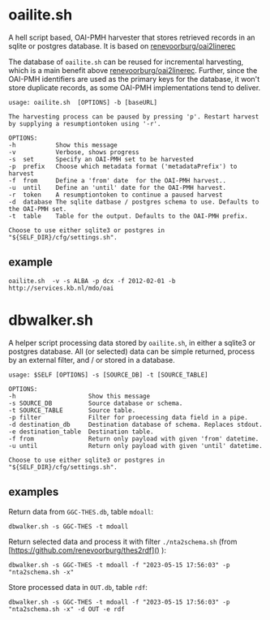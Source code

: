 # oailite.sh
A hell script based, OAI-PMH harvester that stores retrieved records in an sqlite or postgres database. It is based on [renevoorburg/oai2linerec](https://github.com/renevoorburg/oai2linerec)

The database of `oailite.sh` can be reused for incremental harvesting, which is a main benefit above [renevoorburg/oai2linerec](https://github.com/renevoorburg/oai2linerec). Further, since the OAI-PMH identifiers are used as the primary keys for the database, it  won't store duplicate records, as some OAI-PMH implementations tend to deliver.
	

	usage: oailite.sh  [OPTIONS] -b [baseURL]
	
	The harvesting process can be paused by pressing 'p'. Restart harvest by supplying a resumptiontoken using '-r'.
	
	OPTIONS:
	-h           Show this message
	-v           Verbose, shows progress
	-s  set      Specify an OAI-PMH set to be harvested
	-p  prefix   Choose which metadata format ('metadataPrefix') to harvest
	-f  from     Define a 'from' date  for the OAI-PMH harvest..
	-u  until    Define an 'until' date for the OAI-PMH harvest.
	-r  token    A resumptiontoken to continue a paused harvest
	-d  database The sqlite datbase / postgres schema to use. Defaults to the OAI-PMH set.
	-t  table    Table for the output. Defaults to the OAI-PMH prefix.
	
	Choose to use either sqlite3 or postgres in "${SELF_DIR}/cfg/settings.sh".

## example

	oailite.sh  -v -s ALBA -p dcx -f 2012-02-01 -b http://services.kb.nl/mdo/oai
  
# dbwalker.sh

A helper script processing data stored by `oailite.sh`, in either a sqlite3 or postgres database. 
All (or selected) data can be simple returned, process by an external filter, and / or stored in a database.

	usage: $SELF [OPTIONS] -s [SOURCE_DB] -t [SOURCE_TABLE]
	
	OPTIONS:
	-h                    Show this message
	-s SOURCE_DB          Source database or schema.  
	-t SOURCE_TABLE       Source table.
	-p filter             Filter for proecessing data field in a pipe.
	-d destination_db     Destination database of schema. Replaces stdout.
	-e destination_table  Destination table.
	-f from               Return only payload with given 'from' datetime.
	-u until              Return only payload with given 'until' datetime.
	
	Choose to use either sqlite3 or postgres in "${SELF_DIR}/cfg/settings.sh".
             
## examples

Return data from `GGC-THES.db`, table `mdoall`:

	dbwalker.sh -s GGC-THES -t mdoall

Return selected data and process it with filter `./nta2schema.sh` (from [https://github.com/renevoorburg/thes2rdf]() ):

	dbwalker.sh -s GGC-THES -t mdoall -f "2023-05-15 17:56:03" -p "nta2schema.sh -x"

Store processed data in `OUT.db`, table `rdf`:

	dbwalker.sh -s GGC-THES -t mdoall -f "2023-05-15 17:56:03" -p "nta2schema.sh -x" -d OUT -e rdf

